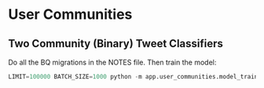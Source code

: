
# User Communities

## Two Community (Binary) Tweet Classifiers

Do all the BQ migrations in the NOTES file. Then train the model:

```py
LIMIT=100000 BATCH_SIZE=1000 python -m app.user_communities.model_training
```
